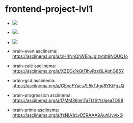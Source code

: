 # frontend-project-lvl1
- <a href="https://codeclimate.com/github/Taratonof/frontend-project-lvl1/maintainability"><img src="https://api.codeclimate.com/v1/badges/44c55e37560c8d84da94/maintainability" /></a>

- <a href="https://codeclimate.com/github/Taratonof/frontend-project-lvl1/test_coverage"><img src="https://api.codeclimate.com/v1/badges/44c55e37560c8d84da94/test_coverage" /></a>.

- <a href="https://travis-ci.org/Taratonof/frontend-project-lvl1"><img src="https://travis-ci.org/Taratonof/frontend-project-lvl1.svg?branch=master" /></a>

- brain-even asciinema: https://asciinema.org/a/xH4NnQhWEmJgIzvtdt9NQUQ1o
- brain-calc asciinema: https://asciinema.org/a/XZEOk1kGtFlhvRrzQLAphG85Y
- brain-gcd asciinema: https://asciinema.org/a/GEveFYacs7L5kTJgq8YKtFgzQ
- brain-progression asciinema: https://asciinema.org/a/l7MM36mnTa7LtStYsIgeaTO98
- brain-prime asciinema: https://asciinema.org/a/fzNlA1rLyD5RAAA9AuhUyvixG




